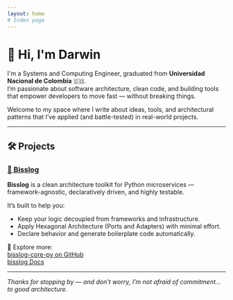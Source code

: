 ```yaml
---
layout: home
# Index page
---
```


# 👋 Hi, I'm Darwin

I'm a Systems and Computing Engineer, graduated from **Universidad Nacional de Colombia** 🇨🇴.  
I’m passionate about software architecture, clean code, and building tools that empower developers to move fast — without breaking things.

Welcome to my space where I write about ideas, tools, and architectural patterns that I’ve applied (and battle-tested) in real-world projects.

---

## 🛠️ Projects

### [🔌 Bisslog](/bisslog/)

**Bisslog** is a clean architecture toolkit for Python microservices — framework-agnostic, declaratively driven, and highly testable.

It’s built to help you:

- Keep your logic decoupled from frameworks and infrastructure.
- Apply Hexagonal Architecture (Ports and Adapters) with minimal effort.
- Declare behavior and generate boilerplate code automatically.

🔗 Explore more:  
[bisslog-core-py on GitHub](https://github.com/darwinhc/bisslog-core-py)  
[bisslog Docs](https://github.com/darwinhc/bisslog-docs)

---

_Thanks for stopping by — and don’t worry, I’m not afraid of commitment… to good architecture._
